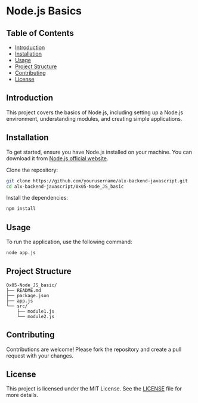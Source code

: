 # Node.js Basics

## Table of Contents
- [Introduction](#introduction)
- [Installation](#installation)
- [Usage](#usage)
- [Project Structure](#project-structure)
- [Contributing](#contributing)
- [License](#license)

## Introduction
This project covers the basics of Node.js, including setting up a Node.js environment, understanding modules, and creating simple applications.

## Installation
To get started, ensure you have Node.js installed on your machine. You can download it from [Node.js official website](https://nodejs.org/).

Clone the repository:
```bash
git clone https://github.com/yourusername/alx-backend-javascript.git
cd alx-backend-javascript/0x05-Node_JS_basic
```

Install the dependencies:
```bash
npm install
```

## Usage
To run the application, use the following command:
```bash
node app.js
```

## Project Structure
```
0x05-Node_JS_basic/
├── README.md
├── package.json
├── app.js
└── src/
    ├── module1.js
    └── module2.js
```

## Contributing
Contributions are welcome! Please fork the repository and create a pull request with your changes.

## License
This project is licensed under the MIT License. See the [LICENSE](LICENSE) file for more details.